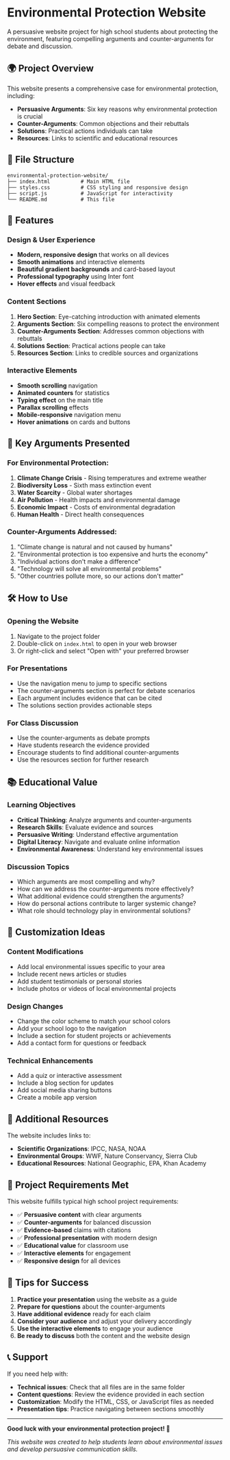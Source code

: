 # Environmental Protection Website

A persuasive website project for high school students about protecting the environment, featuring compelling arguments and counter-arguments for debate and discussion.

## 🌍 Project Overview

This website presents a comprehensive case for environmental protection, including:

- **Persuasive Arguments**: Six key reasons why environmental protection is crucial
- **Counter-Arguments**: Common objections and their rebuttals
- **Solutions**: Practical actions individuals can take
- **Resources**: Links to scientific and educational resources

## 📁 File Structure

```
environmental-protection-website/
├── index.html          # Main HTML file
├── styles.css          # CSS styling and responsive design
├── script.js           # JavaScript for interactivity
└── README.md           # This file
```

## 🚀 Features

### Design & User Experience
- **Modern, responsive design** that works on all devices
- **Smooth animations** and interactive elements
- **Beautiful gradient backgrounds** and card-based layout
- **Professional typography** using Inter font
- **Hover effects** and visual feedback

### Content Sections
1. **Hero Section**: Eye-catching introduction with animated elements
2. **Arguments Section**: Six compelling reasons to protect the environment
3. **Counter-Arguments Section**: Addresses common objections with rebuttals
4. **Solutions Section**: Practical actions people can take
5. **Resources Section**: Links to credible sources and organizations

### Interactive Elements
- **Smooth scrolling** navigation
- **Animated counters** for statistics
- **Typing effect** on the main title
- **Parallax scrolling** effects
- **Mobile-responsive** navigation menu
- **Hover animations** on cards and buttons

## 🎯 Key Arguments Presented

### For Environmental Protection:
1. **Climate Change Crisis** - Rising temperatures and extreme weather
2. **Biodiversity Loss** - Sixth mass extinction event
3. **Water Scarcity** - Global water shortages
4. **Air Pollution** - Health impacts and environmental damage
5. **Economic Impact** - Costs of environmental degradation
6. **Human Health** - Direct health consequences

### Counter-Arguments Addressed:
1. "Climate change is natural and not caused by humans"
2. "Environmental protection is too expensive and hurts the economy"
3. "Individual actions don't make a difference"
4. "Technology will solve all environmental problems"
5. "Other countries pollute more, so our actions don't matter"

## 🛠️ How to Use

### Opening the Website
1. Navigate to the project folder
2. Double-click on `index.html` to open in your web browser
3. Or right-click and select "Open with" your preferred browser

### For Presentations
- Use the navigation menu to jump to specific sections
- The counter-arguments section is perfect for debate scenarios
- Each argument includes evidence that can be cited
- The solutions section provides actionable steps

### For Class Discussion
- Use the counter-arguments as debate prompts
- Have students research the evidence provided
- Encourage students to find additional counter-arguments
- Use the resources section for further research

## 📚 Educational Value

### Learning Objectives
- **Critical Thinking**: Analyze arguments and counter-arguments
- **Research Skills**: Evaluate evidence and sources
- **Persuasive Writing**: Understand effective argumentation
- **Digital Literacy**: Navigate and evaluate online information
- **Environmental Awareness**: Understand key environmental issues

### Discussion Topics
- Which arguments are most compelling and why?
- How can we address the counter-arguments more effectively?
- What additional evidence could strengthen the arguments?
- How do personal actions contribute to larger systemic change?
- What role should technology play in environmental solutions?

## 🎨 Customization Ideas

### Content Modifications
- Add local environmental issues specific to your area
- Include recent news articles or studies
- Add student testimonials or personal stories
- Include photos or videos of local environmental projects

### Design Changes
- Change the color scheme to match your school colors
- Add your school logo to the navigation
- Include a section for student projects or achievements
- Add a contact form for questions or feedback

### Technical Enhancements
- Add a quiz or interactive assessment
- Include a blog section for updates
- Add social media sharing buttons
- Create a mobile app version

## 🔗 Additional Resources

The website includes links to:
- **Scientific Organizations**: IPCC, NASA, NOAA
- **Environmental Groups**: WWF, Nature Conservancy, Sierra Club
- **Educational Resources**: National Geographic, EPA, Khan Academy

## 📝 Project Requirements Met

This website fulfills typical high school project requirements:
- ✅ **Persuasive content** with clear arguments
- ✅ **Counter-arguments** for balanced discussion
- ✅ **Evidence-based** claims with citations
- ✅ **Professional presentation** with modern design
- ✅ **Educational value** for classroom use
- ✅ **Interactive elements** for engagement
- ✅ **Responsive design** for all devices

## 🌟 Tips for Success

1. **Practice your presentation** using the website as a guide
2. **Prepare for questions** about the counter-arguments
3. **Have additional evidence** ready for each claim
4. **Consider your audience** and adjust your delivery accordingly
5. **Use the interactive elements** to engage your audience
6. **Be ready to discuss** both the content and the website design

## 📞 Support

If you need help with:
- **Technical issues**: Check that all files are in the same folder
- **Content questions**: Review the evidence provided in each section
- **Customization**: Modify the HTML, CSS, or JavaScript files as needed
- **Presentation tips**: Practice navigating between sections smoothly

---

**Good luck with your environmental protection project! 🌱**

*This website was created to help students learn about environmental issues and develop persuasive communication skills.* 
